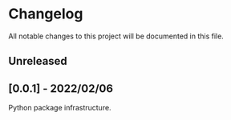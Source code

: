 # Changelog

All notable changes to this project will be documented in this file.

## Unreleased

## [0.0.1] - 2022/02/06

Python package infrastructure.
